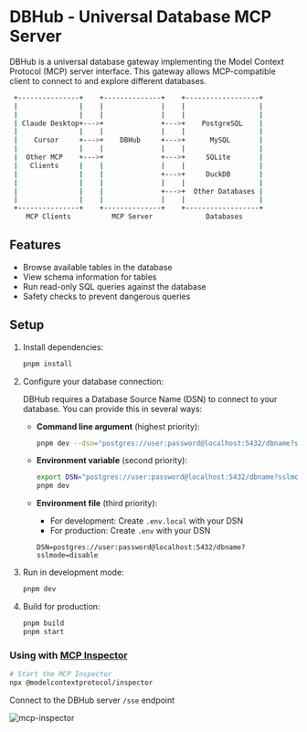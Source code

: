 # DBHub - Universal Database MCP Server

DBHub is a universal database gateway implementing the Model Context Protocol (MCP) server interface. This gateway allows MCP-compatible client to connect to and explore different databases.

```bash
 +---------------+    +--------------+    +------------------+
 |               |    |              |    |                  |
 |               |    |              |    |                  |
 | Claude Desktop+--->+              +--->+    PostgreSQL    |
 |               |    |              |    |                  |
 |    Cursor     +--->+    DBHub     +--->+      MySQL       |
 |               |    |              |    |                  |
 |  Other MCP    +--->+              +--->+     SQLite       |
 |   Clients     |    |              |    |                  |
 |               |    |              +--->+     DuckDB       |
 |               |    |              |    |                  |
 |               |    |              +--->+  Other Databases |
 |               |    |              |    |                  |
 +---------------+    +--------------+    +------------------+
    MCP Clients          MCP Server             Databases
 ```

## Features

- Browse available tables in the database
- View schema information for tables
- Run read-only SQL queries against the database
- Safety checks to prevent dangerous queries

## Setup

1. Install dependencies:

   ```bash
   pnpm install
   ```

1. Configure your database connection:

   DBHub requires a Database Source Name (DSN) to connect to your database. You can provide this in several ways:

   - **Command line argument** (highest priority):

     ```bash
     pnpm dev --dsn="postgres://user:password@localhost:5432/dbname?sslmode=disable"
     ```

   - **Environment variable** (second priority):

     ```bash
     export DSN="postgres://user:password@localhost:5432/dbname?sslmode=disable"
     pnpm dev
     ```

   - **Environment file** (third priority):
     - For development: Create `.env.local` with your DSN
     - For production: Create `.env` with your DSN
     ```
     DSN=postgres://user:password@localhost:5432/dbname?sslmode=disable
     ```

1. Run in development mode:

   ```bash
   pnpm dev
   ```

1. Build for production:
   ```bash
   pnpm build
   pnpm start
   ```

### Using with [MCP Inspector](https://github.com/modelcontextprotocol/inspector)

```bash
# Start the MCP Inspector
npx @modelcontextprotocol/inspector
```

Connect to the DBHub server `/sse` endpoint

![mcp-inspector](https://raw.githubusercontent.com/bytebase/dbhub/main/assets/mcp-inspector.webp)
